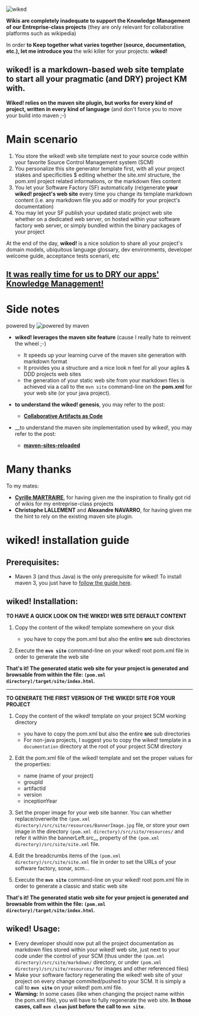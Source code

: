 ![wiked](https://github.com/tpierrain/wiked/blob/master/marketing/wiked.gif?raw=true)

__Wikis are completely inadequate to support the Knowledge Management of our Entreprise-class projects__ (they are only relevant for collaborative platforms such as wikipedia)

In order __to Keep together what varies together (source, documentation, etc.), let me introduce you__ the wiki killer for your projects: __wiked!__

__wiked! is a markdown-based web site template to start all your pragmatic (and DRY) project KM with.__
--------------------------------------------------------------------------------------------

__Wiked! relies on the maven site plugin, but works for every kind of project, written in every kind of language__ (and don't force you to move your build into maven ;-) 


Main scenario
=============

1. You store the wiked! web site template next to your source code within your favorite Source Control Management system (SCM)
2. You personalize this site generator template first, with all your project stakes and specificities 
	$ editing whether the site.xml structure, the pom.xml project related informations, or the markdown files content
3. You let your Software Factory (SF) automatically (re)generate __your wiked! project's web site__ every time you change its template markdown content (i.e. any markdown file you add or modify for your project's documentation)
4. You may let your SF publish your updated static project web site whether on a dedicated web server, on hosted within your software factory web server, or simply bundled within the binary packages of your project 

At the end of the day, __wiked!__ is a nice solution to share all your project's domain models, ubiquitous language glossary, dev environments, developer welcome guide, acceptance tests scenarii, etc

[__It was really time for us to DRY our apps' Knowledge Management!__](http://tpierrain.blogspot.fr/2012/11/its-really-time-for-us-to-dry-our-apps.html)
--------------------------------------------------------------------------------

Side notes
==========
powered by ![powered by maven](http://www.mastertheboss.com/images/stories/jboss/maven/maven-icon_med.png)

+ __wiked! leverages the maven site feature__ (cause I really hate to reinvent the wheel ;-)
    + It speeds up your learning curve of the maven site generation with markdown format
    + It provides you a structure and a nice look n feel for all your agiles & DDD projects web sites
    + the generation of your static web site from your markdown files is achieved via a call to the `mvn site` command-line on the __pom.xml__ for your web site (or your java project).


+ __to understand the wiked! genesis__, you may refer to the post:
    + [__Collaborative Artifacts as Code__](http://cyrille.martraire.com/2012/11/collaborative-artifacts-as-code/)

+ __to understand the maven site implementation used by wiked!, you may refer to the post:
	+ [__maven-sites-reloaded__](http://blog.akquinet.de/2012/04/12/maven-sites-reloaded/)


Many thanks
===========

To my mates:

+ [__Cyrille MARTRAIRE__](http://cyrille.martraire.com/), for having given me the inspiration to finally got rid of wikis for my entreprise-class projects
+ __Christophe LALLEMENT__ and __Alexandre NAVARRO__, for having given me the hint to rely on the existing maven site plugin.
 


wiked! installation guide
==========================

Prerequisites:
--------------
+ Maven 3 (and thus Java) is the only prerequisite for wiked! To install maven 3, you just have to [follow the guide here](http://maven.apache.org/download.html#Installation).


wiked! Installation:
-------------
__TO HAVE A QUICK LOOK ON THE WIKED! WEB SITE DEFAULT CONTENT__

1. Copy the content of the wiked! template somewhere on your disk 
	+ you have to copy the pom.xml but also the entire __src__ sub directories

2. Execute the __`mvn site`__ command-line on your wiked! root pom.xml file in order to generate the web site

__That's it! The generated static web site for your project is generated and browsable from within the file: `(pom.xml directory)/target/site/index.html`__. 



---------------------	

__TO GENERATE THE FIRST VERSION OF THE WIKED! SITE FOR YOUR PROJECT__

1. Copy the content of the wiked! template on your project SCM working directory 
	+ you have to copy the pom.xml but also the entire __src__ sub directories
	+ For non-java projects, I suggest you to copy the wiked! template in a `documentation` directory at the root of your project SCM directory 


2. Edit the pom.xml file of the wiked! template and set the proper values for the properties:
    + name (name of your project)
    + groupId
    + artifactId
    + version
    + inceptionYear
    
    
3. Set the proper image for your web site banner. You can whether replace/overwrite the `(pom.xml directory)/src/site/resources/BannerImage.jpg` file, or store your own image in the directory `(pom.xml directory)/src/site/resources/` and refer it within the bannerLeft.src__ property of the `(pom.xml directory)/src/site/site.xml` file.


4. Edit the breadcrumbs items of the `(pom.xml directory)/src/site/site.xml` file in order to set the URLs of your software factory, sonar, scm...


5. Execute the __`mvn site`__ command-line on your wiked! root pom.xml file in order to generate a classic and static web site


__That's it! The generated static web site for your project is generated and browsable from within the file: `(pom.xml directory)/target/site/index.html`__. 



wiked! Usage:
------
+ Every developer should now put all the project documentation as markdown files stored within your wiked! web site, just next to your code under the control of your SCM (thus under the `(pom.xml directory)/src/site/markdown/` directory, or under `(pom.xml directory)/src/site/resources/` for images and other referenced files)
+ Make your software factory regenerating the wiked! web site of your project on every change commited/pushed to your SCM. It is simply a call to __`mvn site`__ on your wiked! pom.xml file.
+ __Warning:__ In some cases (like when changing the project name within the pom.xml file), you will have to fully regenerate the web site. __In those cases, call `mvn clean` just before the call to `mvn site`__. 

